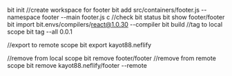 bit init
//create workspace for footer
bit add src/containers/footer.js --namespace footer --main footer.js
c
//check 
bit status
bit show footer/footer
bit import bit.envs/compilers/react@1.0.30 --compiler
bit build
//tag to local scope
bit tag --all 0.0.1

//export to remote scope
bit export kayot88.neflify 

//remove from local scope
bit remove footer/footer
//remove from remote scope
bit remove kayot88.neflify/footer --remote

